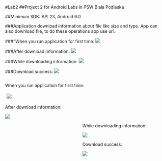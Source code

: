 #Lab2
##Project 2 for Android Labs in PSW Biala Podlaska

##Minimum SDK: API 23, Android 6.0

###Application download information about file like size and type. App can also download file, to do these operations app use url.


###"When you run application for first time:
<img src="https://cloud.githubusercontent.com/assets/17574275/21521162/b4c28a58-ccfa-11e6-8658-4df1bcf8ead9.png"/>

###After download information: 
<img src="https://cloud.githubusercontent.com/assets/17574275/21521423/20b219a2-ccfd-11e6-9fd9-686772879c4c.png"/>

###While downloading information:
<img src="https://cloud.githubusercontent.com/assets/17574275/21521500/c33e1a54-ccfd-11e6-8177-b522dc49fbd5.png"/>

###Download success:
<img src="https://cloud.githubusercontent.com/assets/17574275/21521540/3b4d2116-ccfe-11e6-996f-50de17b23d79.png"/>


<div style="overflow: hidden;">

<div style="float: left; overflow: hidden; display: width: 50%;">

<div>
<p>When you run application for first time:</p>
<img src="https://cloud.githubusercontent.com/assets/17574275/21521162/b4c28a58-ccfa-11e6-8658-4df1bcf8ead9.png" style="margin: 5px;overflow: hidden;"/>     
</div>
<div>
<p>After download information:</p>
<img src="https://cloud.githubusercontent.com/assets/17574275/21521423/20b219a2-ccfd-11e6-9fd9-686772879c4c.png"/>   
</div>

</div>


<div style="float: right; overflow: hidden;width: 50%;">

<div>
<p>While downloading information: </p>
<img src="https://cloud.githubusercontent.com/assets/17574275/21521500/c33e1a54-ccfd-11e6-8177-b522dc49fbd5.png"/>    
</div>
<div>
<p>Download success:</p>
<img src="https://cloud.githubusercontent.com/assets/17574275/21521540/3b4d2116-ccfe-11e6-996f-50de17b23d79.png"/>   
</div>

</div>


</div>

